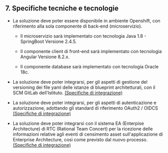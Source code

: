 
## 7. Specifiche tecniche e tecnologie

- La soluzione deve poter essere disponibile in ambiente Openshift, con riferimento alla sola componente di back-end (microservizio).

  - Il microservizio sarà implementato con tecnologia Java 1.8 - SpringBoot Versione 2.4.5.

  - Il componente client di front-end sarà implementato con tecnologia Angular Versione 8.2.x.

  - Il componente database sarà implementato con tecnologia Oracle 18c.

- La soluzione deve poter integrarsi, per gli aspetti di gestione del versioning dei file yaml delle istanze di blueprint architetturali, con il SCM GitLab dell’Istituto. [(Specifiche di integrazione)](specifiche_integrazione.md)


- La soluzione deve poter integrarsi, per gli aspetti di autenticazione e autorizzazione, adottando gli standard di riferimento OAuth2 / OIDCS [(Specifiche di integrazione)](specifiche_integrazione.md) 


- La soluzione deve poter integrarsi con il sistema EA (Enterpise Architecture) di RTC (Rational Team Concert) per la ricezione delle informazioni relative agli eventi di censimento asset sull'applicazione di Enterprise Architecture, così come previsto dal nuovo processo. [(Specifiche di integrazione)](specifiche_integrazione.md)
    